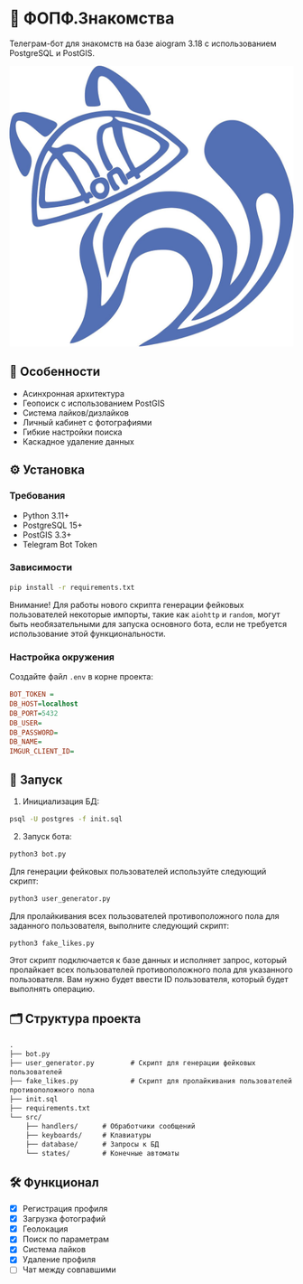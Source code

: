 # 🚀 ФОПФ.Знакомства

Телеграм-бот для знакомств на базе aiogram 3.18 с использованием PostgreSQL и PostGIS.

![dgap_cat](dgap.jpg)

## 📌 Особенности
- Асинхронная архитектура
- Геопоиск с использованием PostGIS
- Система лайков/дизлайков
- Личный кабинет с фотографиями
- Гибкие настройки поиска
- Каскадное удаление данных

## ⚙️ Установка

### Требования
- Python 3.11+
- PostgreSQL 15+
- PostGIS 3.3+
- Telegram Bot Token

### Зависимости
```bash
pip install -r requirements.txt
```

Внимание! Для работы нового скрипта генерации фейковых пользователей некоторые импорты, такие как `aiohttp` и `random`, могут быть необязательными для запуска основного бота, если не требуется использование этой функциональности.

### Настройка окружения
Создайте файл `.env` в корне проекта:
```ini
BOT_TOKEN =
DB_HOST=localhost
DB_PORT=5432
DB_USER=
DB_PASSWORD=
DB_NAME=
IMGUR_CLIENT_ID=
```

## 🏃 Запуск
1. Инициализация БД:
```bash
psql -U postgres -f init.sql
```

2. Запуск бота:
```bash
python3 bot.py
```

Для генерации фейковых пользователей используйте следующий скрипт:
```bash
python3 user_generator.py
```

Для пролайкивания всех пользователей противоположного пола для заданного пользователя, выполните следующий скрипт:

```bash
python3 fake_likes.py
```

Этот скрипт подключается к базе данных и исполняет запрос, который пролайкает всех пользователей противоположного пола для указанного пользователя. Вам нужно будет ввести ID пользователя, который будет выполнять операцию.

## 🗂 Структура проекта
```
.
├── bot.py
├── user_generator.py         # Скрипт для генерации фейковых пользователей
├── fake_likes.py             # Скрипт для пролайкивания пользователей противоположного пола
├── init.sql
├── requirements.txt
└── src/
    ├── handlers/      # Обработчики сообщений
    ├── keyboards/     # Клавиатуры
    ├── database/      # Запросы к БД
    └── states/        # Конечные автоматы
```

## 🛠 Функционал
- [x] Регистрация профиля
- [x] Загрузка фотографий
- [x] Геолокация
- [x] Поиск по параметрам
- [x] Система лайков
- [x] Удаление профиля
- [ ] Чат между совпавшими
